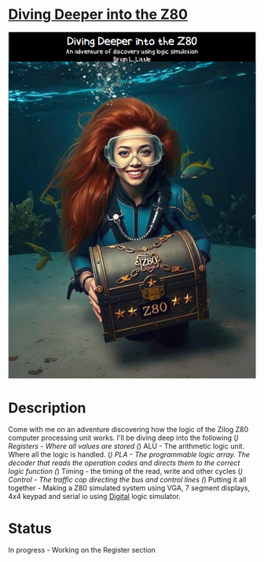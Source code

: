 # [Diving Deeper into the Z80](https://github.com/MicroNut/Diving-Deeper-Into-the-Z80/blob/main/Documentation/Diving%20Deeper%20into%20the%20Z80.pdf)
<p align="center">
  <a href="/Documentation/Diving Deeper into the Z80.pdf">
    <img src="/Documentation/Resources/coverart.png" alt="Diving Deeper into the Z80"/>
  </a>
</p>

# Description

Come with me on an adventure discovering how the logic of the Zilog Z80 computer processing unit works. I'll be diving deep into the following
(*) Registers - Where all values are stored
(*) ALU - The arithmetic logic unit. Where all the logic is handled.
(*) PLA - The programmable logic array. The decoder that reads the operation codes and directs them to the correct logic function
(*) Timing - the timing of the read, write and other cycles
(*) Control - The traffic cop directing the bus and control lines
(*) Putting it all together - Making a Z80 simulated system using VGA, 7 segment displays, 4x4 keypad and serial io using [Digital](https://github.com/hneemann/Digital) logic simulator.

# Status 
In progress - Working on the Register section
